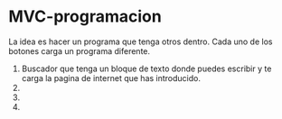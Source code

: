 # MVC-programacion

La idea es hacer un programa que tenga otros dentro. Cada uno de los botones carga un programa diferente.

1. Buscador que tenga un bloque de texto donde puedes escribir y te carga la pagina de internet que has introducido.
2.
3.
4.
